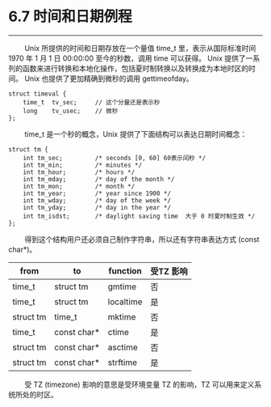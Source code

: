 # 6.7 时间和日期例程
***

&emsp;&emsp;
Unix 所提供的时间和日期存放在一个量值 time\_t 里，表示从国际标准时间 1970 年 1 月 1 日 00:00:00 至今的秒数，调用 time 可以获得。
Unix 提供了一系列的函数来进行转换和本地化操作，包括夏时制转换以及转换成为本地时区的时间。
Unix 也提供了更加精确到微秒的调用 gettimeofday。

    struct timeval {
        time_t  tv_sec;     // 这个分量还是表示秒
        long    tv_usec;    // 微秒
    };

&emsp;&emsp;
time\_t 是一个秒的概念，Unix 提供了下面结构可以表达日期时间概念：

    struct tm {
        int tm_sec;         /* seconds [0, 60] 60表示闰秒 */
        int tm_min;         /* minutes */
        int tm_hour;        /* hours */
        int tm_mday;        /* day of the month */
        int tm_mon;         /* month */
        int tm_year;        /* year since 1900 */
        int tm_wday;        /* day of the week */
        int tm_yday;        /* day in the year */
        int tm_isdst;       /* daylight saving time  大于 0 时夏时制生效 */ 
    };

&emsp;&emsp;
得到这个结构用户还必须自己制作字符串，所以还有字符串表达方式 (const char*)。

|from|to|function|受TZ 影响|
| --- | --- | --- | --- |
|time\_t|struct tm|gmtime|否|
|time\_t|struct tm|localtime|是|
|struct tm|time\_t|mktime|否|
|time\_t|const char*|ctime|是|
|struct tm|const char*|asctime|否|
|struct tm|const char*|strftime|是|

&emsp;&emsp;
受 TZ (timezone) 影响的意思是受环境变量 TZ 的影响，TZ 可以用来定义系统所处的时区。